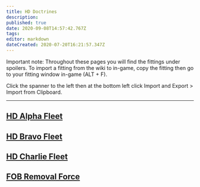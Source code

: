 ```yaml
---
title: HD Doctrines
description: 
published: true
date: 2020-09-08T14:57:42.767Z
tags: 
editor: markdown
dateCreated: 2020-07-20T16:21:57.347Z
---
```


Important note: Throughout these pages you will find the fittings under spoilers. To import a fitting from the wiki to in-game, copy the fitting then go to your fitting window in-game (ALT + F).

Click the spanner to the left then at the bottom left click Import and Export > Import from Clipboard.

---
## [HD Alpha Fleet](/community/doctrines/HD-Doctrines/HD-Alpha-Fleet)
## [HD Bravo Fleet](/community/doctrines/HD-Doctrines/HD-Bravo-Fleet)
## [HD Charlie Fleet](/community/doctrines/HD-Doctrines/HD-Charlie-Fleet)
## [FOB Removal Force](/community/doctrines/HD-Doctrines/FOB-Removal-Force)